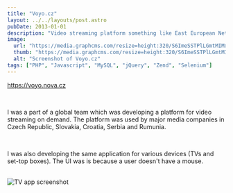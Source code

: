 ```yaml
---
title: "Voyo.cz"
layout: ../../layouts/post.astro
pubDate: 2013-01-01
description: "Video streaming platform something like East European Netflix."
image:
  url: "https://media.graphcms.com/resize=height:320/S6ImeSSTPlLGmtMIMxiA"
  thumb: "https://media.graphcms.com/resize=height:320/S6ImeSSTPlLGmtMIMxiA"
  alt: "Screenshot of Voyo.cz"
tags: ["PHP", "Javascript", "MySQL", "jQuery", "Zend", "Selenium"]
---
```


<p class="text-yellow-300">
<a href="https://voyo.nova.cz" target="_blank">https://voyo.nova.cz</a>
</p>

<br />

I was a part of a global team which was developing a platform for video streaming on demand. The platform was used by major media companies in Czech Republic, Slovakia, Croatia, Serbia and Rumunia.

<br />

I was also developing the same application for various devices (TVs and set-top boxes). The UI was is because a user doesn't have a mouse.

<br />

<img src="https://media.graphcms.com/TvxywLv2QBaMm7IrXDZx" alt="TV app screenshot"/>
